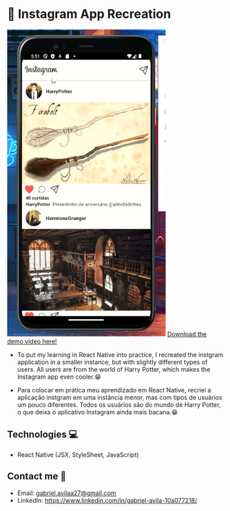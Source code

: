 # 📸 Instagram App Recreation 

<img src="src\ReadmeSrc\instagram_hp_screenshot.jpg" style='width: 23rem;'>
<a href="src\ReadmeSrc\instagram.mp4" download>Download the demo video here!</a>

* To put my learning in React Native into practice, I recreated the instgram application in a smaller instance, but with slightly different types of users. All users are from the world of Harry Potter, which makes the Instagram app even cooler.😁

* Para colocar em prática meu aprendizado em React Native, recriei a aplicação instgram em uma instância menor, mas com tipos de usuários um pouco diferentes. Todos os usuários são do mundo de Harry Potter, o que deixa o aplicativo Instagram ainda mais bacana.😁

## Technologies 💻
* React Native (JSX, StyleSheet, JavaScript)

## Contact me 🔗
* Email: gabriel.avilaa27@gmail.com
* LinkedIn: https://www.linkedin.com/in/gabriel-avila-10a077218/
